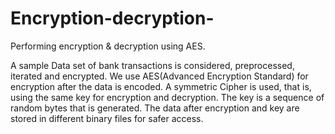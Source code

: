 # Encryption-decryption-
Performing encryption &amp; decryption using AES. 

A sample Data set of bank transactions is considered, preprocessed, iterated and encrypted.
We use AES(Advanced Encryption Standard) for encryption after the data is encoded. 
A symmetric Cipher is used, that is, using the same key for encryption and decryption.
The key is a sequence of random bytes that is generated.
The data after encryption and key are stored in different binary files for safer access.
